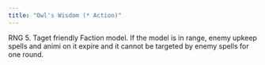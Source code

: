 ```yaml
---
title: "Owl's Wisdom (* Action)"
---
```

RNG 5.
Taget friendly Faction model.
If the model is in range, enemy upkeep spells and animi on it expire and it cannot be targeted by enemy spells for one round.